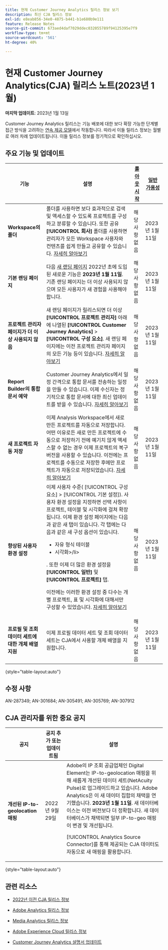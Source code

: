 ```yaml
---
title: 현재 Customer Journey Analytics 릴리스 정보 보기
description: 최신 CJA 릴리스 정보
exl-id: e8eab856-34e0-4875-b441-b1e680b9e111
feature: Release Notes
source-git-commit: 673aed4daf7029ddec032055789f94125395e7f9
workflow-type: tm+mt
source-wordcount: '561'
ht-degree: 40%

---
```


# 현재 Customer Journey Analytics(CJA) 릴리스 노트(2023년 1월)

**마지막 업데이트**: 2023년 1월 13일

Customer Journey Analytics 릴리스는 기능 배포에 대한 보다 확장 가능한 단계별 접근 방식을 고려하는 [연속 제공 모델](releases.md)에서 작동합니다. 따라서 이들 릴리스 정보는 월별로 여러 차례 업데이트됩니다. 이들 릴리스 정보를 정기적으로 확인하십시오.

## 주요 기능 및 업데이트

| 기능 | 설명 | [롤아웃 시작](/help/release-notes/releases.md) | [일반 가용성](/help/release-notes/releases.md) |
| ----------- | ---------- | ----- | --- |
| **Workspace의 폴더** | 폴더를 사용하면 보다 효과적으로 검색 및 액세스할 수 있도록 프로젝트를 구성하고 분류할 수 있습니다. 또한 공유 **[!UICONTROL 회사]** 폴더를 사용하면 관리자가 모든 Workspace 사용자와 컨텐츠를 쉽게 만들고 공유할 수 있습니다. [자세히 알아보기](https://experienceleague.adobe.com/docs/analytics/analyze/analysis-workspace/build-workspace-project/workspace-folders/about-folders.html) | 해당 사항 없음 | 2023년 1월 11일 |
| **기본 랜딩 페이지** | 다음 [새 랜딩 페이지](/help/getting-started/landing.md) 2022년 초에 도입된 새로운 기능은 **2023년 1월 11일**. 기존 랜딩 페이지는 더 이상 사용되지 않으며 모든 사용자가 새 경험을 사용해야 합니다. | 해당 사항 없음 | 2023년 1월 11일 |
| **프로젝트 관리자 페이지가 더 이상 사용되지 않음** | 새 랜딩 페이지가 릴리스되면 더 이상 **[!UICONTROL 프로젝트 관리자]** 아래에 나열된 **[!UICONTROL Customer Journey Analytics]** > **[!UICONTROL 구성 요소]**. 새 랜딩 페이지에는 이전 프로젝트 관리자 페이지의 모든 기능 등이 있습니다. [자세히 알아보기](https://experienceleague.adobe.com/docs/analytics-platform/using/cja-overview/landing.html?lang=en#deprecate-pm-page) | 해당 사항 없음 | 2023년 1월 11일 |
| **Report Builder의 통합 문서 예약** | Customer Journey Analytics에서 일정 간격으로 통합 문서를 전송하는 일정을 만들 수 있습니다. 이제 수신자는 정기적으로 통합 문서에 대한 최신 업데이트를 받을 수 있습니다. [자세히 알아보기](https://experienceleague.adobe.com/docs/analytics-platform/using/cja-reportbuilder/schedule-reportbuilder.html) | 해당 사항 없음 | 2023년 1월 11일 |
| **새 프로젝트 자동 저장** | 이제 Analysis Workspace에서 새로 만든 프로젝트를 자동으로 저장합니다. 어떤 이유로든 새로 만든 프로젝트에 수동으로 저장하기 전에 예기치 않게 액세스할 수 없는 경우 이제 프로젝트의 복구 버전을 사용할 수 있습니다. 이전에는 프로젝트를 수동으로 저장한 후에만 프로젝트가 자동으로 저장되었습니다. [자세히 알아보기](/help/analysis-workspace/build-workspace-project/save-projects.md) | 해당 사항 없음 | 2023년 1월 11일 |
| **향상된 사용자 환경 설정** | 이제 사용자 수준( [!UICONTROL 구성 요소] > [!UICONTROL 기본 설정]). 사용자 환경 설정을 지정하면 선택 사항이 프로젝트, 테이블 및 시각화에 걸쳐 확장됩니다. 이제 환경 설정 페이지에는 다음과 같은 새 탭이 있습니다. 각 탭에는 다음과 같은 새 구성 옵션이 있습니다.<ul><li>자유 형식 테이블</li><li>시각화>/li></ul>. 또한 이제 더 많은 환경 설정을 **[!UICONTROL 일반]** 및 **[!UICONTROL 프로젝트]** 탭.<p>이전에는 이러한 환경 설정 중 다수는 개별 프로젝트, 표 및 시각화에 대해서만 구성할 수 있었습니다. [자세히 알아보기](/help/analysis-workspace/user-preferences.md) | 해당 사항 없음 | 2023년 1월 11일 |
| **프로필 및 조회 데이터 세트에 대한 개체 배열 지원** | 이제 프로필 데이터 세트 및 조회 데이터 세트는 CJA에서 사용할 개체 배열을 지원합니다. | 해당 사항 없음 | 2023년 1월 11일 |

{style=&quot;table-layout:auto&quot;}

## 수정 사항

AN-287349; AN-301684; AN-305491; AN-305769; AN-307912

## CJA 관리자를 위한 중요 공지

| 공지 | 공지 추가 또는 업데이트됨 | 설명 |
| --- | --- | --- |
| **개선된 IP-to-geolocation 매핑** | 2022년 9월 29일 | Adobe의 IP 조회 공급업체인 Digital Element는 IP-to-geolocation 매핑을 위해 새롭게 개선된 데이터 세트(NetAcuity Pulse)로 업그레이드하고 있습니다. Adobe Analytics은 이 새 데이터 집합의 채택을 연기했습니다. **2023년 1월 11일**. 새 데이터베이스는 이전 버전보다 더 정확합니다. 새 데이터베이스가 채택되면 일부 IP-to-geo 매핑이 변경 및 개선됩니다.<p> [!UICONTROL Analytics Source Connector]를 통해 제공되는 CJA 데이터도 자동으로 새 매핑을 활용합니다. |

{style=&quot;table-layout:auto&quot;}


## 관련 리소스

* [2022년 이전 CJA 릴리스 정보](/help/release-notes/2022.md)

* [Adobe Analytics 릴리스 정보](https://experienceleague.adobe.com/docs/analytics/release-notes/latest.html?lang=ko-KR)

* [Media Analytics 릴리스 정보](https://experienceleague.adobe.com/docs/media-analytics/using/additional-resources/release-notes.html?lang=ko-KR)

* [Adobe Experience Cloud 릴리스 정보](https://experienceleague.adobe.com/docs/release-notes/experience-cloud/current.html?lang=ko-KR)

* [Customer Journey Analytics 설명서 업데이트](/help/release-notes/doc-changes.md)
